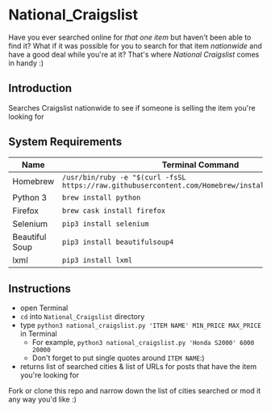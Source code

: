 # National_Craigslist

Have you ever searched online for *that one item* but haven't been able to find it? What if it was possible for you to search for that item *nationwide* and have a good deal while you're at it? That's where *National Craigslist* comes in handy :)

## Introduction
Searches Craigslist nationwide to see if someone is selling the item you're looking for

## System Requirements
Name           | Terminal Command
---            | ---
Homebrew       | `/usr/bin/ruby -e "$(curl -fsSL https://raw.githubusercontent.com/Homebrew/install/master/install)"`
Python 3       | `brew install python`
Firefox        | `brew cask install firefox`
Selenium       | `pip3 install selenium`
Beautiful Soup | `pip3 install beautifulsoup4`
lxml           | `pip3 install lxml`

## Instructions
- open Terminal
- `cd` into `National_Craigslist` directory
- type `python3 national_craigslist.py 'ITEM NAME' MIN_PRICE MAX_PRICE` in Terminal
    - For example, `python3 national_craigslist.py 'Honda S2000' 6000 20000`
    - Don't forget to put single quotes around `ITEM NAME`:)
- returns list of searched cities & list of URLs for posts that have the item you're looking for

Fork or clone this repo and narrow down the list of cities searched or mod it any way you'd like :)
